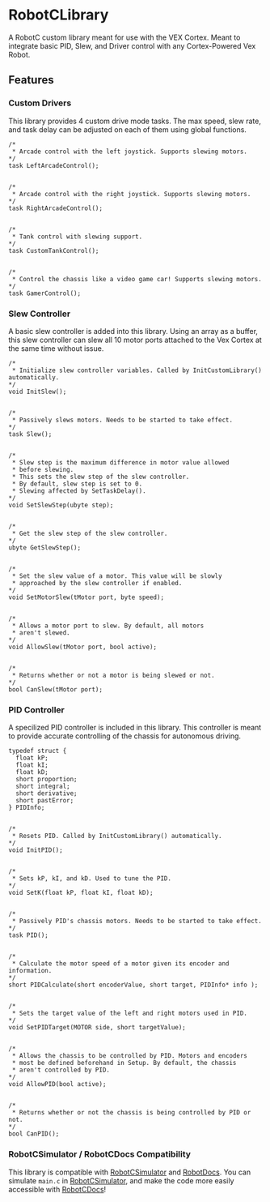 # RobotCLibrary
A RobotC custom library meant for use with the VEX Cortex. Meant to integrate basic PID, Slew, and Driver control with any Cortex-Powered Vex Robot.

## Features
### Custom Drivers
This library provides 4 custom drive mode tasks. The max speed, slew rate, and task delay can be adjusted on each of them using global functions.

    /*
     * Arcade control with the left joystick. Supports slewing motors.
    */
    task LeftArcadeControl();


    /*
     * Arcade control with the right joystick. Supports slewing motors.
    */
    task RightArcadeControl();


    /*
     * Tank control with slewing support.
    */
    task CustomTankControl();


    /*
     * Control the chassis like a video game car! Supports slewing motors.
    */
    task GamerControl();

### Slew Controller
A basic slew controller is added into this library. Using an array as a buffer, this slew controller can slew all 10 motor ports attached to the Vex Cortex at the same time without issue.

    /*
     * Initialize slew controller variables. Called by InitCustomLibrary() automatically.
    */
    void InitSlew();


    /*
     * Passively slews motors. Needs to be started to take effect.
    */
    task Slew();


    /*
     * Slew step is the maximum difference in motor value allowed
     * before slewing.
     * This sets the slew step of the slew controller.
     * By default, slew step is set to 0.
     * Slewing affected by SetTaskDelay().
    */
    void SetSlewStep(ubyte step);


    /*
     * Get the slew step of the slew controller.
    */
    ubyte GetSlewStep();


    /*
     * Set the slew value of a motor. This value will be slowly
     * approached by the slew controller if enabled.
    */
    void SetMotorSlew(tMotor port, byte speed);


    /*
     * Allows a motor port to slew. By default, all motors
     * aren't slewed.
    */
    void AllowSlew(tMotor port, bool active);


    /*
     * Returns whether or not a motor is being slewed or not.
    */
    bool CanSlew(tMotor port);

### PID Controller
A specilized PID controller is included in this library. This controller is meant to provide accurate controlling of the chassis for autonomous driving.

    typedef struct {
      float kP;
      float kI;
      float kD;
      short proportion;
      short integral;
      short derivative;
      short pastError;
    } PIDInfo;


    /*
     * Resets PID. Called by InitCustomLibrary() automatically.
    */
    void InitPID();


    /*
     * Sets kP, kI, and kD. Used to tune the PID.
    */
    void SetK(float kP, float kI, float kD);


    /*
     * Passively PID's chassis motors. Needs to be started to take effect.
    */
    task PID();


    /*
     * Calculate the motor speed of a motor given its encoder and information.
    */
    short PIDCalculate(short encoderValue, short target, PIDInfo* info );


    /*
     * Sets the target value of the left and right motors used in PID.
    */
    void SetPIDTarget(MOTOR side, short targetValue);


    /*
     * Allows the chassis to be controlled by PID. Motors and encoders
     * most be defined beforehand in Setup. By default, the chassis
     * aren't controlled by PID.
    */
    void AllowPID(bool active);


    /*
     * Returns whether or not the chassis is being controlled by PID or not.
    */
    bool CanPID();



### RobotCSimulator / RobotCDocs Compatibility
This library is compatible with [RobotCSimulator](https://github.com/Desperationis/RobotCSimulator) and [RobotDocs](https://github.com/Desperationis/RobotCDocs). You can simulate `main.c` in [RobotCSimulator](https://github.com/Desperationis/RobotCSimulator), and make the code more easily accessible with [RobotCDocs](https://github.com/Desperationis/RobotCDocs)!
